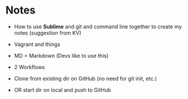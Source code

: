 # Notes

* How to use **Sublime** and git and command line together to create my notes (suggestion from KV)

* Vagrant and things

* MD = Markdown (Devs like to use this)

* 2 Workflows

* Clone from existing dir on GitHub (no need for git init, etc.)

* OR start dir on local and push to GitHub